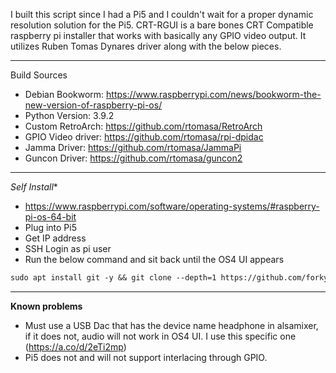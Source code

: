I built this script since I had a Pi5 and I couldn't wait for a proper dynamic resolution solution for the Pi5. CRT-RGUI is a bare bones CRT Compatible raspberry pi installer that works with basically any GPIO video output. It utilizes Ruben Tomas Dynares driver along with the below pieces.

------------------------
Build Sources
- Debian Bookworm: https://www.raspberrypi.com/news/bookworm-the-new-version-of-raspberry-pi-os/
- Python Version: 3.9.2
- Custom RetroArch: https://github.com/rtomasa/RetroArch
- GPIO Video driver: https://github.com/rtomasa/rpi-dpidac
- Jamma Driver: https://github.com/rtomasa/JammaPi
- Guncon Driver: https://github.com/rtomasa/guncon2
------------------------


*Self Install**
   - https://www.raspberrypi.com/software/operating-systems/#raspberry-pi-os-64-bit
   - Plug into Pi5
   - Get IP address
   - SSH Login as pi user
   - Run the below command and sit back until the OS4 UI appears
   ```markdown
   sudo apt install git -y && git clone --depth=1 https://github.com/forkymcforkface/RGBPi-Bookworm.git && cd RGBPi-Bookworm && chmod +x Install-OS4.sh && ./Install-OS4.sh
   ```
--------------------
 
**Known problems**
- Must use a USB Dac that has the device name headphone in alsamixer, if it does not, audio will not work in OS4 UI. I use this specific one (https://a.co/d/2eTi2mp) 
- Pi5 does not and will not support interlacing through GPIO.
